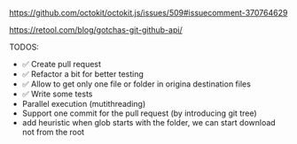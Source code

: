 https://github.com/octokit/octokit.js/issues/509#issuecomment-370764629

https://retool.com/blog/gotchas-git-github-api/

TODOS: 
* ✅ Create pull request
* ✅ Refactor a bit for better testing
* ✅ Allow to get only one file or folder in origina destination files
* ✅ Write some tests
* Parallel execution (mutithreading)
* Support one commit for the pull request (by introducing git tree)
* add heuristic when glob starts with the folder, we can start download not from the root
